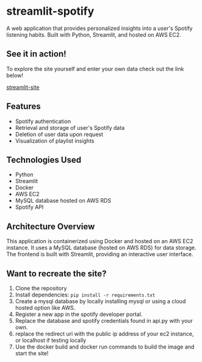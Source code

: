 # streamlit-spotify

A web application that provides personalized insights into a user's Spotify listening habits. Built with Python, Streamlit, and hosted on AWS EC2.

## See it in action!

To explore the site yourself and enter your own data check out the link below! 

[streamlit-site](ec2-18-223-158-104.us-east-2.compute.amazonaws.com:8501)

## Features
- Spotify authentication
- Retrieval and storage of user's Spotify data
- Deletion of user data upon request
- Visualization of playlist insights

## Technologies Used
- Python
- Streamlit
- Docker
- AWS EC2
- MySQL database hosted on AWS RDS
- Spotify API

## Architecture Overview
This application is containerized using Docker and hosted on an AWS EC2 instance. It uses a MySQL database (hosted on AWS RDS) for data storage. The frontend is built with Streamlit, providing an interactive user interface.

## Want to recreate the site?
1. Clone the repository
2. Install dependencies: `pip install -r requirements.txt`
3. Create a mysql database by locally installing mysql or using a cloud hosted option like AWS. 
4. Register a new app in the spotify developer portal.
5. Replace the database and spotify credentials found in api.py with your own. 
6. replace the redirect uri with the public ip address of your ec2 instance, or localhost if testing locally
7. Use the docker build and docker run commands to build the image and start the site! 



